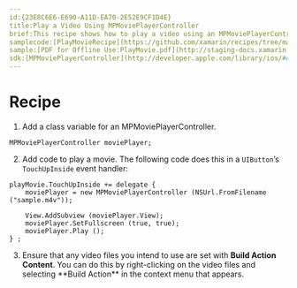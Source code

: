 ```yaml
---
id:{23E8C6E6-E690-A11D-EA70-2E52E9CF1D4E}  
title:Play a Video Using MPMoviePlayerController  
brief:This recipe shows how to play a video using an MPMoviePlayerController.  
samplecode:[PlayMovieRecipe](https://github.com/xamarin/recipes/tree/master/ios/media/video_and_photos/play_a_video_using_mpmovieplayercontroller)  
sample:[PDF for Offline Use:PlayMovie.pdf](http://staging-docs.xamarin.com/@api/deki/files/3288/=PlayMovieRecipe.pdf)  
sdk:[MPMoviePlayerController](http://developer.apple.com/library/ios/#documentation/mediaplayer/reference/MPMoviePlayerController_Class/Reference/Reference.html)  
---
```


<a name="Recipe" class="injected"></a>


# Recipe

1. Add a class variable for an MPMoviePlayerController.

```
MPMoviePlayerController moviePlayer;
```

<ol start="2"><li>Add code to play a movie. The following code does this in a <code>UIButton</code>’s <code>TouchUpInside</code> event handler:</li></ol>

```
playMovie.TouchUpInside += delegate {
    moviePlayer = new MPMoviePlayerController (NSUrl.FromFilename ("sample.m4v"));

    View.AddSubview (moviePlayer.View);
    moviePlayer.SetFullscreen (true, true);
    moviePlayer.Play ();
} ;
```
<ol start="3">
	<li>Ensure that any video files you intend to use are set with <strong>Build Action Content</strong>. You can do this by right-clicking on the video files and selecting **Build Action** in the context menu that appears.</li>
</ol>

 <a name="Additional_Information" class="injected"></a>
